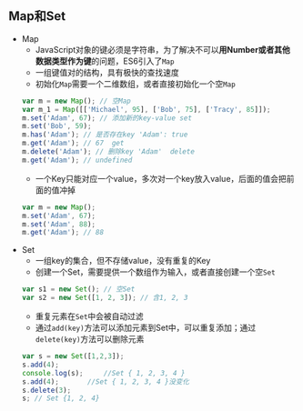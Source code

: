 ## Map和Set
- Map
    - JavaScript对象的键必须是字符串，为了解决不可以**用Number或者其他数据类型作为键**的问题，ES6引入了`Map`
    - 一组键值对的结构，具有极快的查找速度
    - 初始化`Map`需要一个二维数组，或者直接初始化一个空`Map`
    ```javascript
    var m = new Map(); // 空Map
    var m_1 = Map([['Michael', 95], ['Bob', 75], ['Tracy', 85]]);       //以二维数组初始化
    m.set('Adam', 67); // 添加新的key-value set
    m.set('Bob', 59);
    m.has('Adam'); // 是否存在key 'Adam': true
    m.get('Adam'); // 67  get
    m.delete('Adam'); // 删除key 'Adam'  delete
    m.get('Adam'); // undefined
    ```
    - 一个Key只能对应一个value，多次对一个key放入value，后面的值会把前面的值冲掉
    ```javascript
    var m = new Map();
    m.set('Adam', 67);
    m.set('Adam', 88);
    m.get('Adam'); // 88
    ```
- Set
    - 一组key的集合，但不存储value，没有重复的Key
    - 创建一个Set，需要提供一个数组作为输入，或者直接创建一个空`Set`
    ```javascript
    var s1 = new Set(); // 空Set
    var s2 = new Set([1, 2, 3]); // 含1, 2, 3
    ```
    - 重复元素在`Set`中会被自动过滤
    - 通过`add(key)`方法可以添加元素到Set中，可以重复添加；通过`delete(key)`方法可以删除元素
    ```javascript
    var s = new Set([1,2,3]);
    s.add(4);
    console.log(s);     //Set { 1, 2, 3, 4 }
    s.add(4);       //Set { 1, 2, 3, 4 }没变化
    s.delete(3);
    s; // Set {1, 2, 4}
    ```